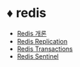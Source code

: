 # :diamonds: redis
- [Redis 개론](introduction.md)
- [Redis Replication](replication.md)
- [Redis Transactions](transactions.md)
- [Redis Sentinel](sentinel.md)